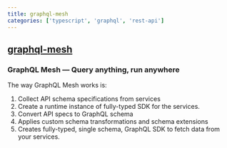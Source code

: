 ```yaml
---
title: graphql-mesh
categories: ['typescript', 'graphql', 'rest-api']
---
```

## [graphql-mesh](https://github.com/Urigo/graphql-mesh)

### GraphQL Mesh — Query anything, run anywhere


The way GraphQL Mesh works is:

1. Collect API schema specifications from services
2. Create a runtime instance of fully-typed SDK for the services.
3. Convert API specs to GraphQL schema
4. Applies custom schema transformations and schema extensions
5. Creates fully-typed, single schema, GraphQL SDK to fetch data from your services.
